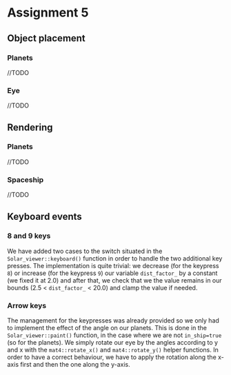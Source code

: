 # Assignment 5

## Object placement
### Planets
//TODO
### Eye
//TODO

## Rendering
### Planets
//TODO

### Spaceship
//TODO

## Keyboard events

### 8 and 9 keys
We have added two cases to the switch situated in the `Solar_viewer::keyboard()` function in order to handle the two additional key presses.
The implementation is quite trivial: we decrease (for the keypress `8`) or increase (for the keypress `9`) our variable `dist_factor_` by a constant (we fixed it at 2.0) and after that, we check that we the value remains in our bounds (2.5 < `dist_factor_` < 20.0) and clamp the value if needed.

### Arrow keys
The management for the keypresses was already provided so we only had to implement the effect of the angle on our planets.
This is done in the `Solar_viewer::paint()` function, in the case where we are not `in_ship=true` (so for the planets). We simply rotate our eye by the angles according to y and x with the `mat4::rotate_x()` and `mat4::rotate_y()` helper functions.
In order to have a correct behaviour, we have to apply the rotation along the x-axis first and then the one along the y-axis.
